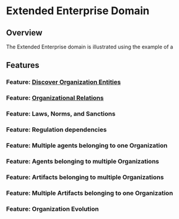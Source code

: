 # Extended Enterprise Domain

## Overview
The Extended Enterprise domain is illustrated using the example of a 

## Features

### Feature: [Discover Organization Entities](../../tests/discover-organization-entities/modelet.md)

### Feature: [Organizational Relations](./../tests/organizational-relations/modelet.md)

### Feature: Laws, Norms, and Sanctions

### Feature: Regulation dependencies

### Feature: Multiple agents belonging to one Organization

### Feature: Agents belonging to multiple Organizations

### Feature: Artifacts belonging to multiple Organizations

### Feature: Multiple Artifacts belonging to one Organization

### Feature: Organization Evolution

